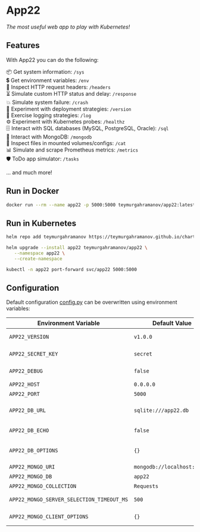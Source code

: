 # App22
_The most useful web app to play with Kubernetes!_

## Features ###
With App22 you can do the following:

📦 Get system information: `/sys` \
💲 Get environment variables: `/env` \
📝 Inspect HTTP request headers: `/headers` \
⏳ Simulate custom HTTP status and delay: `/response` \
💥 Simulate system failure: `/crash` \
🔄️ Experiment with deployment strategies: `/version` \
💬 Exercise logging strategies: `/log` \
⚙️ Experiment with Kubernetes probes: `/healthz` \
🗄️ Interact with SQL databases (MySQL, PostgreSQL, Oracle): `/sql` \
🍃 Interact with MongoDB: `/mongodb` \
💾 Inspect files in mounted volumes/configs: `/cat` \
📊 Simulate and scrape Prometheus metrics: `/metrics` \
🛡️ ToDo app simulator: `/tasks`

... and much more!

## Run in Docker
```bash
docker run --rm --name app22 -p 5000:5000 teymurgahramanov/app22:latest
```

## Run in Kubernetes
```bash
helm repo add teymurgahramanov https://teymurgahramanov.github.io/charts && helm repo update teymurgahramanov
```
```bash
helm upgrade --install app22 teymurgahramanov/app22 \
   --namespace app22 \
   --create-namespace
```
```bash
kubectl -n app22 port-forward svc/app22 5000:5000
```
## Configuration
Default configuration [config.py](./config.py) can be overwritten using environment variables:

| Environment Variable | Default Value | Description |
|---------------------|---------------|-------------|
| `APP22_VERSION` | `v1.0.0` | Application version string. Useful for testing various deployment strategies. |
| `APP22_SECRET_KEY` | `secret` | Secret key for session management and security. |
| `APP22_DEBUG` | `false` | Enable debug mode. Set to `1`, `true`, `yes`, or `on` to enable. |
| `APP22_HOST` | `0.0.0.0` | Server host address to bind to. |
| `APP22_PORT` | `5000` | Server port number. |
| `APP22_DB_URL` | `sqlite:///app22.db` | Database connection string. MySQL and PostgreSQL are tested and supported. Example: `postgresql://app22:app22@localhost:5432/app22` |
| `APP22_DB_ECHO` | `false` | Enable SQLAlchemy query logging for debugging database operations. |
| `APP22_DB_OPTIONS` | `{}` | Additional SQLAlchemy engine options as a JSON string. Example: `'{"pool_timeout": 5,"connect_args": {"sslmode": "require"}}'` |
| `APP22_MONGO_URI` | `mongodb://localhost:27017` | MongoDB connection URI. |
| `APP22_MONGO_DB` | `app22` | MongoDB database name. |
| `APP22_MONGO_COLLECTION` | `Requests` | MongoDB collection used by `/mongodb` endpoint. |
| `APP22_MONGO_SERVER_SELECTION_TIMEOUT_MS` | `500` | MongoDB server selection timeout in milliseconds. |
| `APP22_MONGO_CLIENT_OPTIONS` | `{}` | Additional MongoClient options as a JSON string. |
